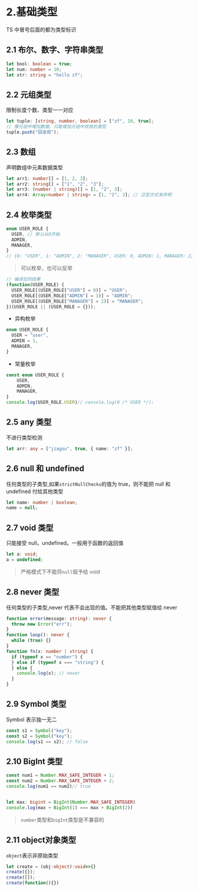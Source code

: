 # 2.基础类型

TS 中冒号后面的都为类型标识

## 2.1 布尔、数字、字符串类型

```ts
let bool: boolean = true;
let num: number = 10;
let str: string = "hello zf";
```

## 2.2 元组类型

限制长度个数、类型一一对应

```ts
let tuple: [string, number, boolean] = ["zf", 10, true];
// 像元组中增加数据，只能增加元组中存放的类型
tuple.push("回龙观");
```

## 2.3 数组

声明数组中元素数据类型

```ts
let arr1: number[] = [1, 2, 3];
let arr2: string[] = ["1", "2", "3"];
let arr3: (number | string)[] = [1, "2", 3];
let arr4: Array<number | string> = [1, "2", 3]; // 泛型方式来声明
```

## 2.4 枚举类型

```ts
enum USER_ROLE {
  USER, // 默认从0开始
  ADMIN,
  MANAGER,
}
// {0: "USER", 1: "ADMIN", 2: "MANAGER", USER: 0, ADMIN: 1, MANAGER: 2}
```

> 可以枚举，也可以反举

```ts
// 编译后的结果
(function(USER_ROLE) {
  USER_ROLE[(USER_ROLE["USER"] = 0)] = "USER";
  USER_ROLE[(USER_ROLE["ADMIN"] = 1)] = "ADMIN";
  USER_ROLE[(USER_ROLE["MANAGER"] = 2)] = "MANAGER";
})(USER_ROLE || (USER_ROLE = {}));
```

- 异构枚举

```ts
enum USER_ROLE {
  USER = "user",
  ADMIN = 1,
  MANAGER,
}
```

- 常量枚举

```ts
const enum USER_ROLE {
    USER,
    ADMIN,
    MANAGER,
}
console.log(USER_ROLE.USER)// console.log(0 /* USER */);
```

## 2.5 any 类型

不进行类型检测

```ts
let arr: any = ["jiagou", true, { name: "zf" }];
```

## 2.6 null 和 undefined

任何类型的子类型,如果`strictNullChecks`的值为 true，则不能把 null 和 undefined 付给其他类型

```ts
let name: number | boolean;
name = null;
```

## 2.7 void 类型

只能接受 null，undefined。一般用于函数的返回值

```ts
let a: void;
a = undefined;
```

> 严格模式下不能将`null`赋予给 void

## 2.8 never 类型

任何类型的子类型,never 代表不会出现的值。不能把其他类型赋值给 never

```ts
function error(message: string): never {
  throw new Error("err");
}
function loop(): never {
  while (true) {}
}
function fn(x: number | string) {
  if (typeof x == "number") {
  } else if (typeof x === "string") {
  } else {
    console.log(x); // never
  }
}
```

## 2.9 Symbol 类型

Symbol 表示独一无二

```ts
const s1 = Symbol("key");
const s2 = Symbol("key");
console.log(s1 == s2); // false
```

## 2.10 BigInt 类型

```ts
const num1 = Number.MAX_SAFE_INTEGER + 1;
const num2 = Number.MAX_SAFE_INTEGER + 2;
console.log(num1 == num2)// true


let max: bigint = BigInt(Number.MAX_SAFE_INTEGER)
console.log(max + BigInt(1) === max + BigInt(2))
```
> `number`类型和`bigInt`类型是不兼容的

## 2.11 object对象类型

`object`表示非原始类型

```ts
let create = (obj:object):void=>{}
create({});
create([]);
create(function(){})
```






